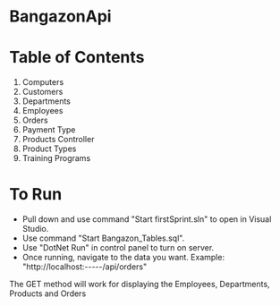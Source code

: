 # BangazonApi

# Table of Contents

1. Computers
2. Customers
3. Departments
4. Employees
5. Orders
6. Payment Type
7. Products Controller
8. Product Types
9. Training Programs

# To Run
- Pull down and use command "Start firstSprint.sln" to open in Visual Studio. 
- Use command "Start Bangazon_Tables.sql".
- Use "DotNet Run" in control panel to turn on server.
- Once running, navigate to the data you want. Example:  "http://localhost:-----/api/orders"

The GET method will work for displaying the Employees, Departments, Products and Orders
